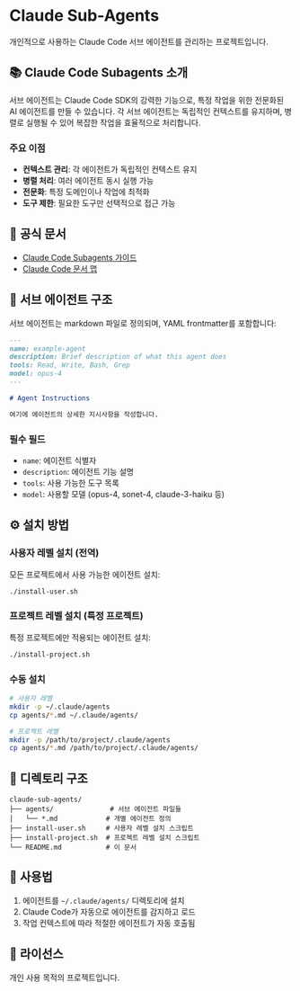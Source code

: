 # Claude Sub-Agents

개인적으로 사용하는 Claude Code 서브 에이전트를 관리하는 프로젝트입니다.

## 📚 Claude Code Subagents 소개

서브 에이전트는 Claude Code SDK의 강력한 기능으로, 특정 작업을 위한 전문화된 AI 에이전트를 만들 수 있습니다. 각 서브 에이전트는 독립적인 컨텍스트를 유지하며, 병렬로 실행될 수 있어 복잡한 작업을 효율적으로 처리합니다.

### 주요 이점

- **컨텍스트 관리**: 각 에이전트가 독립적인 컨텍스트 유지
- **병렬 처리**: 여러 에이전트 동시 실행 가능
- **전문화**: 특정 도메인이나 작업에 최적화
- **도구 제한**: 필요한 도구만 선택적으로 접근 가능

## 📖 공식 문서

- [Claude Code Subagents 가이드](https://docs.anthropic.com/en/docs/claude-code/sdk/subagents.md)
- [Claude Code 문서 맵](https://docs.anthropic.com/en/docs/claude-code/claude_code_docs_map.md)

## 🔧 서브 에이전트 구조

서브 에이전트는 markdown 파일로 정의되며, YAML frontmatter를 포함합니다:

```markdown
---
name: example-agent
description: Brief description of what this agent does
tools: Read, Write, Bash, Grep
model: opus-4
---

# Agent Instructions

여기에 에이전트의 상세한 지시사항을 작성합니다.
```

### 필수 필드

- `name`: 에이전트 식별자
- `description`: 에이전트 기능 설명
- `tools`: 사용 가능한 도구 목록
- `model`: 사용할 모델 (opus-4, sonet-4, claude-3-haiku 등)

## ⚙️ 설치 방법

### 사용자 레벨 설치 (전역)

모든 프로젝트에서 사용 가능한 에이전트 설치:

```bash
./install-user.sh
```

### 프로젝트 레벨 설치 (특정 프로젝트)

특정 프로젝트에만 적용되는 에이전트 설치:

```bash
./install-project.sh
```

### 수동 설치

```bash
# 사용자 레벨
mkdir -p ~/.claude/agents
cp agents/*.md ~/.claude/agents/

# 프로젝트 레벨
mkdir -p /path/to/project/.claude/agents
cp agents/*.md /path/to/project/.claude/agents/
```

## 📂 디렉토리 구조

```
claude-sub-agents/
├── agents/              # 서브 에이전트 파일들
│   └── *.md            # 개별 에이전트 정의
├── install-user.sh     # 사용자 레벨 설치 스크립트
├── install-project.sh  # 프로젝트 레벨 설치 스크립트
└── README.md           # 이 문서
```

## 🚀 사용법

1. 에이전트를 `~/.claude/agents/` 디렉토리에 설치
2. Claude Code가 자동으로 에이전트를 감지하고 로드
3. 작업 컨텍스트에 따라 적절한 에이전트가 자동 호출됨

## 📝 라이선스

개인 사용 목적의 프로젝트입니다.
